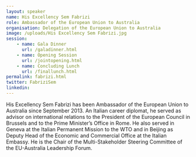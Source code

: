 ```yaml
---
layout: speaker
name: His Excellency Sem Fabrizi
role: Ambassador of the European Union to Australia
organisation: Delegation of the European Union to Australia
image: /uploads/His Excellency Sem Fabrizi.jpg
session:
    - name: Gala Dinner
      url: /galadinner.html
    - name: Opening Session
      url: /jointopening.html
    - name: Concluding Lunch
      url: /finallunch.html
permalink: fabrizi.html
twitter: FabriziSem
linkedin: 
---
```

His Excellency Sem Fabrizi has been Ambassador of the European Union to Australia since September 2013. An Italian career diplomat, he served as advisor on international relations to the President of the European Council in Brussels and to the Prime Minister’s Office in Rome. He also served in Geneva at the Italian Permanent Mission to the WTO and in Beijing as Deputy Head of the Economic and Commercial Office at the Italian Embassy. He is the Chair of the Multi-Stakeholder Steering Committee of the EU-Australia Leadership Forum.